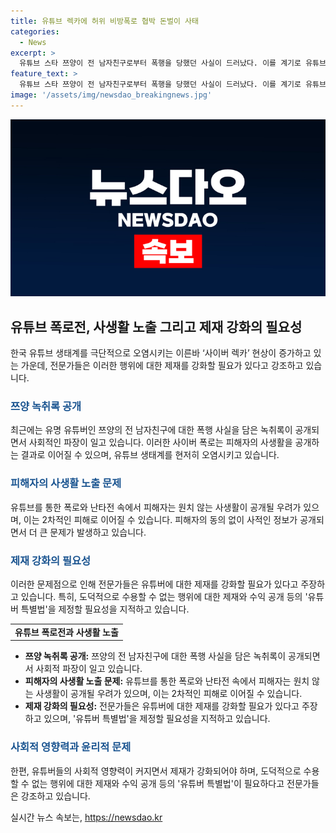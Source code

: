 ```yaml
---
title: 유튜브 렉카에 허위 비방폭로 협박 돈벌이 사태
categories:
  - News
excerpt: >
  유튜브 스타 쯔양이 전 남자친구로부터 폭행을 당했던 사실이 드러났다. 이를 계기로 유튜브 생태계의 폭로전과 사생활 침해 문제가 논란이 되고 있다. 사이버 렉카(유튜버 폭로)에 대한 대책과 함께, ‘유튜버 특별법’ 제정을 요구하는 목소리도 나오고 있다. 이에 대해 전문가들은 제재 강화와 수익 공개 등을 포함한 새로운 법안이 필요하다고 주장하고 있다. 사생활 침해와 피해자 보호 문제를 새롭게 다루는 유튜브 특별법이 필요하다는 의견이 제기되고 있다.
feature_text: >
  유튜브 스타 쯔양이 전 남자친구로부터 폭행을 당했던 사실이 드러났다. 이를 계기로 유튜브 생태계의 폭로전과 사생활 침해 문제가 논란이 되고 있다. 사이버 렉카(유튜버 폭로)에 대한 대책과 함께, ‘유튜버 특별법’ 제정을 요구하는 목소리도 나오고 있다. 이에 대해 전문가들은 제재 강화와 수익 공개 등을 포함한 새로운 법안이 필요하다고 주장하고 있다. 사생활 침해와 피해자 보호 문제를 새롭게 다루는 유튜브 특별법이 필요하다는 의견이 제기되고 있다.
image: '/assets/img/newsdao_breakingnews.jpg'
---
```


<p><img src="/assets/img/newsdao_breakingnews.jpg" alt="ontimetimes 속보" /></p>

<h2 data-ke-size="size26">유튜브 폭로전, 사생활 노출 그리고 제재 강화의 필요성</h2>

<p data-ke-size="size16">한국 유튜브 생태계를 극단적으로 오염시키는 이른바 ‘사이버 렉카’ 현상이 증가하고 있는 가운데, 전문가들은 이러한 행위에 대한 제재를 강화할 필요가 있다고 강조하고 있습니다.</p>

<h3><b><span style="color: #1a5490;">쯔양 녹취록 공개</span></b></h3>

<p data-ke-size="size16">최근에는 유명 유튜버인 쯔양의 전 남자친구에 대한 폭행 사실을 담은 녹취록이 공개되면서 사회적인 파장이 일고 있습니다. 이러한 사이버 폭로는 피해자의 사생활을 공개하는 결과로 이어질 수 있으며, 유튜브 생태계를 현저히 오염시키고 있습니다.</p>

<h3><b><span style="color: #1a5490;">피해자의 사생활 노출 문제</span></b></h3>

<p data-ke-size="size16">유튜브를 통한 폭로와 난타전 속에서 피해자는 원치 않는 사생활이 공개될 우려가 있으며, 이는 2차적인 피해로 이어질 수 있습니다. 피해자의 동의 없이 사적인 정보가 공개되면서 더 큰 문제가 발생하고 있습니다.</p>

<h3><b><span style="color: #1a5490;">제재 강화의 필요성</span></b></h3>

<p data-ke-size="size16">이러한 문제점으로 인해 전문가들은 유튜버에 대한 제재를 강화할 필요가 있다고 주장하고 있습니다. 특히, 도덕적으로 수용할 수 없는 행위에 대한 제재와 수익 공개 등의 '유튜버 특별법'을 제정할 필요성을 지적하고 있습니다.</p>

<table>
    <tr>
        <td style="text-align: center; height: 17px;"><b>유튜브 폭로전과 사생활 노출</b></td>
    </tr>
</table>

<ul>
    <li><b>쯔양 녹취록 공개:</b> 쯔양의 전 남자친구에 대한 폭행 사실을 담은 녹취록이 공개되면서 사회적 파장이 일고 있습니다.</li>
    <li><b>피해자의 사생활 노출 문제:</b> 유튜브를 통한 폭로와 난타전 속에서 피해자는 원치 않는 사생활이 공개될 우려가 있으며, 이는 2차적인 피해로 이어질 수 있습니다.</li>
    <li><b>제재 강화의 필요성:</b> 전문가들은 유튜버에 대한 제재를 강화할 필요가 있다고 주장하고 있으며, '유튜버 특별법'을 제정할 필요성을 지적하고 있습니다.</li>
</ul>

<h3><b><span style="color: #1a5490;">사회적 영향력과 윤리적 문제</span></b></h3>

<p data-ke-size="size16">한편, 유튜버들의 사회적 영향력이 커지면서 제재가 강화되어야 하며, 도덕적으로 수용할 수 없는 행위에 대한 제재와 수익 공개 등의 '유튜버 특별법'이 필요하다고 전문가들은 강조하고 있습니다.</p>
실시간 뉴스 속보는, <a href="https://newsdao.kr" rel="dofollow">https://newsdao.kr</a>


